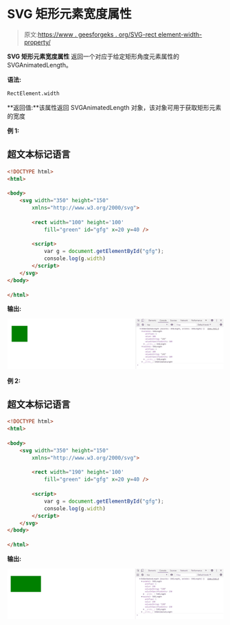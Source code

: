 # SVG 矩形元素宽度属性

> 原文:[https://www . geesforgeks . org/SVG-rect element-width-property/](https://www.geeksforgeeks.org/svg-rectelement-width-property/)

**SVG 矩形元素宽度属性** 返回一个对应于给定矩形角度元素属性的 SVGAnimatedLength。

**语法:**

```html
RectElement.width
```

**返回值:**该属性返回 SVGAnimatedLength 对象，该对象可用于获取矩形元素的宽度

**例 1:**

## 超文本标记语言

```html
<!DOCTYPE html>
<html>

<body>
    <svg width="350" height="150" 
        xmlns="http://www.w3.org/2000/svg">

        <rect width="100" height='100' 
            fill="green" id="gfg" x=20 y=40 />

        <script>
            var g = document.getElementById("gfg");
            console.log(g.width)
        </script>
    </svg>
</body>

</html>
```

**输出:**

![](img/1844d75858fb3f6f48e9a2daa390a140.png)

**例 2:**

## 超文本标记语言

```html
<!DOCTYPE html>
<html>

<body>
    <svg width="350" height="150" 
        xmlns="http://www.w3.org/2000/svg">

        <rect width="190" height='100' 
            fill="green" id="gfg" x=20 y=40 />

        <script>
            var g = document.getElementById("gfg");
            console.log(g.width)
        </script>
    </svg>
</body>

</html>
```

**输出:**

![](img/bfd839d18f5cee8c066da56be9494929.png)